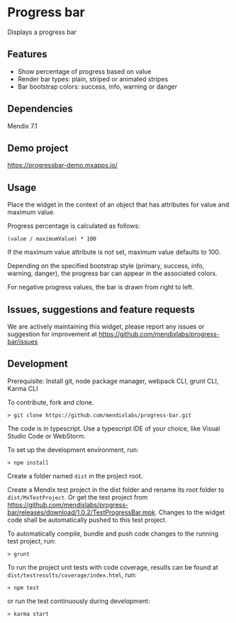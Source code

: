 # Progress bar
Displays a progress bar

## Features
* Show percentage of progress based on value
* Render bar types: plain, striped or animated stripes
* Bar bootstrap colors: success, info, warning or danger

## Dependencies
Mendix 7.1

## Demo project
https://progressbar-demo.mxapps.io/

## Usage
Place the widget in the context of an object that has attributes for value and maximum value.

Progress percentage is calculated as follows:

    (value / maximumValue) * 100

If the maximum value attribute is not set, maximum value defaults to 100.

Depending on the specified bootstrap style (primary, success, info, warning, danger), the progress bar can appear in the associated colors.

For negative progress values, the bar is drawn from right to left.

## Issues, suggestions and feature requests
We are actively maintaining this widget, please report any issues or suggestion for improvement at https://github.com/mendixlabs/progress-bar/issues

## Development
Prerequisite: Install git, node package manager, webpack CLI, grunt CLI, Karma CLI

To contribute, fork and clone.

    > git clone https://github.com/mendixlabs/progress-bar.git

The code is in typescript. Use a typescript IDE of your choice, like Visual Studio Code or WebStorm.

To set up the development environment, run:

    > npm install

Create a folder named `dist` in the project root.

Create a Mendix test project in the dist folder and rename its root folder to `dist/MxTestProject`. Or get the test project from https://github.com/mendixlabs/progress-bar/releases/download/1.0.2/TestProgressBar.mpk. Changes to the widget code shall be automatically pushed to this test project.

To automatically compile, bundle and push code changes to the running test project, run:

    > grunt

To run the project unit tests with code coverage, results can be found at `dist/testresults/coverage/index.html`, run:

    > npm test

or run the test continuously during development:

    > karma start
